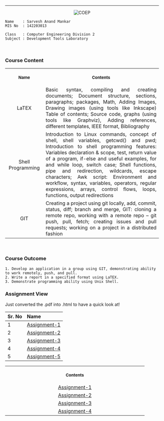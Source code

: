 <hr>

<p align="center">
  <img src="https://user-images.githubusercontent.com/79782433/213098224-db5625c9-691d-4287-9505-f6cbbad53d0c.jpg", alt="COEP">
</p>

```httpx
Name    : Sarvesh Anand Mankar
MIS No  : 142203013

Class   : Computer Engineering Division 2
Subject : Development Tools Laboratory
```

<br>

<h3> Course Content</h3>
<table>
<tr>
<th align="center">
<img width="200" height="1">
<p> 
<small>
Name
</small>
</p>
</th>
<th align="center">
<img width="441" height="1">
<p> 
<small>
Contents
</small>
</p>
</th>
</tr>
<tr>
<td align="center">
LaTEX
</td>
<td align="justify">
Basic syntax, compiling and creating documents; Document structure, sections, 
paragraphs; packages, Math, Adding Images, Drawing images (using tools like Inkscape) Table 
of contents; Source code, graphs (using tools like Graphviz), Adding references, different 
templates, IEEE format, Bibliography
  
</td>
</tr>
  
<tr>
<td align="center">
Shell Programming 
</td>
<td align="justify">
Introduction to Linux commands, concept of shell, shell variables, 
getcwd() and pwd; Introduction to shell programming features: Variables declaration & scope, 
test, return value of a program, if-else and useful examples, for and while loop, switch case; 
Shell functions, pipe and redirection, wildcards, escape characters; Awk script: Environment and 
workflow, syntax, variables, operators, regular expressions, arrays, control flows, loops, 
functions, output redirections
  
</td>
</tr>
  
<tr>
<td align="center">
GIT
</td>
    
<td align="justify">
Creating a project using git locally, add, commit, status, diff; branch and merge, GIT: 
cloning a remote repo, working with a remote repo – git push, pull, fetch; creating issues and pull 
requests; working on a project in a distributed fashion
</td>
</tr>
  
</table>

<br>

<h3> Course Outcome</h3>
  
  ```httpx
1. Develop an application in a group using GIT, demonstrating ability to work remotely, push, and pull. 
2. Write a report in a specified format using LaTEX. 
3. Demonstrate programming ability using Unix Shell.
```

<h3> Assignment View</h3>
  <p>Just converted the .pdf into .html to have a quick look at!</p>

<div align="center">

| Sr. No   |                                  Name                           | 
|----------|:----------------------------------------------------------------|
|     1    |  <a href="./View-Pdf-Online/Assignment-1.html">Assignment-1</a> |
|     2    |  <a href="./View-Pdf-Online/Assignment-4.html">Assignment-2</a> |
|     3    |  <a href="./View-Pdf-Online/Assignment-4.html">Assignment-3</a> |
|     4    |  <a href="./View-Pdf-Online/Assignment-4.html">Assignment-4</a> |
|     5    |  <a href="./View-Pdf-Online/Assignment-4.html">Assignment-5</a> |


<table>
<tr>
<th align="center">
<img width="441" height="1">
<p> 
<small>
Contents
</small>
</p>
</th>
</tr>

<tr>
<td align="center">
<a href="./View-Pdf-Online/Assignment-1.html">Assignment-1</a>
</td>
</tr>
  
<tr>
<td align="center">
<a href="./View-Pdf-Online/Assignment-2.html">Assignment-2</a> 
</td>
</tr>
  
<tr>
<td align="center">
<a href="./View-Pdf-Online/Assignment-3.html">Assignment-3</a>
</td>
</tr>

<tr>
<td align="center">
<a href="./View-Pdf-Online/Assignment-4.html">Assignment-4</a>
</td>
</tr>
  
</table>


</div>

